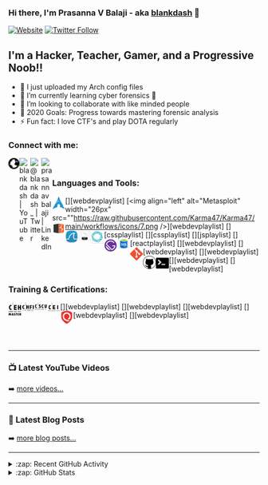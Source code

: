 ### Hi there, I'm Prasanna V Balaji - aka [blankdash][website] 👋

[![Website](https://img.shields.io/website?label=blankdash.ninja&style=for-the-badge&url=http%3A%2F%2Fblankdash.ninja/)](http://blankdash.ninja/)
[![Twitter Follow](https://img.shields.io/twitter/follow/blankdash_?color=1DA1F2&logo=twitter&style=for-the-badge)](https://twitter.com/intent/follow?original_referer=https%3A%2F%2Fgithub.com%2FKarma47&screen_name=blankdash_)

## I'm a Hacker, Teacher, Gamer, and a Progressive Noob!!

- 🔭 I just uploaded my Arch config files
- 🌱 I’m currently learning cyber forensics 🤣
- 👯 I’m looking to collaborate with like minded people
- 🥅 2020 Goals: Progress towards mastering forensic analysis
- ⚡ Fun fact: I love CTF's and play DOTA regularly

### Connect with me:

[<img align="left" alt="blankdash.ninja" width="22px" src="https://raw.githubusercontent.com/iconic/open-iconic/master/svg/globe.svg" />][website]
[<img align="left" alt="blankdash | YouTube" width="22px" src="https://cdn.jsdelivr.net/npm/simple-icons@v3/icons/youtube.svg" />][youtube]
[<img align="left" alt="@blankdash_ | Twitter" width="22px" src="https://cdn.jsdelivr.net/npm/simple-icons@v3/icons/twitter.svg" />][twitter]
[<img align="left" alt="prasannavbalaji | LinkedIn" width="22px" src="https://cdn.jsdelivr.net/npm/simple-icons@v3/icons/linkedin.svg" />][linkedin]

<br />

### Languages and Tools:

[<img align="left" alt="Arch Linux" width="26px" src="https://raw.githubusercontent.com/Karma47/Karma47/main/workflows/icons/6.png" />][webdevplaylist]
[<img align="left" alt="Metasploit" width="26px" src=""https://raw.githubusercontent.com/Karma47/Karma47/main/workflows/icons/7.png />][webdevplaylist]
[<img align="left" alt="Burp Suite" width="26px" src="https://raw.githubusercontent.com/Karma47/Karma47/main/workflows/icons/8.png" />][cssplaylist]
[<img align="left" alt="Wireshark" width="26px" src="https://raw.githubusercontent.com/Karma47/Karma47/main/workflows/icons/9.png" />][cssplaylist]
[<img align="left" alt="Kali Linux" width="26px" src="https://raw.githubusercontent.com/Karma47/Karma47/main/workflows/icons/8.jpg" />][jsplaylist]
[<img align="left" alt="Nessus" width="26px" src="https://raw.githubusercontent.com/Karma47/Karma47/main/workflows/icons/10.png" />][reactplaylist]
[<img align="left" alt="System Internals" width="26px" src="https://raw.githubusercontent.com/github/explore/e94815998e4e0713912fed477a1f346ec04c3da2/topics/gatsby/gatsby.png" />][webdevplaylist]
[<img align="left" alt="SQL" width="26px" src="https://raw.githubusercontent.com/Karma47/Karma47/main/workflows/icons/12.jpg" />][webdevplaylist]
[<img align="left" alt="Git" width="26px" src="https://raw.githubusercontent.com/Karma47/Karma47/main/workflows/icons/13.png" />][webdevplaylist]
[<img align="left" alt="GitHub" width="26px" src="https://raw.githubusercontent.com/Karma47/Karma47/main/workflows/icons/14.png" />][webdevplaylist]
[<img align="left" alt="Terminal" width="26px" src="https://raw.githubusercontent.com/Karma47/Karma47/main/workflows/icons/15.png" />][webdevplaylist]

### Training & Certifications:
 [<img align="left" alt="CEH Master" width="26px" src="https://raw.githubusercontent.com/Karma47/Karma47/main/workflows/icons/1.jpg" />][webdevplaylist]
[<img align="left" alt="CHFI" width="26px" src="https://raw.githubusercontent.com/Karma47/Karma47/main/workflows/icons/3.jpg" />][webdevplaylist]
[<img align="left" alt="CSCU" width="26px" src="https://raw.githubusercontent.com/Karma47/Karma47/main/workflows/icons/4.jpg" />][webdevplaylist]
[<img align="left" alt="CEI" width="26px" src="https://raw.githubusercontent.com/Karma47/Karma47/main/workflows/icons/2.jpg" />][webdevplaylist]
[<img align="left" alt="Qualys" width="26px" src="https://raw.githubusercontent.com/Karma47/Karma47/main/workflows/icons/5.png" />][webdevplaylist]

<br />
<br />

---

### 📺 Latest YouTube Videos

<!-- YOUTUBE:START -->
<!-- YOUTUBE:END -->

➡️ [more videos...](https://www.youtube.com/channel/UCi60vin3uAsSPP3UsNnXHqg)

---

### 📕 Latest Blog Posts

<!-- BLOG-POST-LIST:START -->
<!-- BLOG-POST-LIST:END -->

➡️ [more blog posts...](https://blankdash.ninja)

---

<details>
  <summary>:zap: Recent GitHub Activity</summary>
  
<!--START_SECTION:activity-->
<!--END_SECTION:activity-->

</details>

<details>
  <summary>:zap: GitHub Stats</summary>

  <img align="left" alt="blankdash's GitHub Stats" src="https://github-readme-stats.vercel.app/api?username=Karma47&show_icons=true&hide_border=true" />

</details>

[website]: https://blankdash.ninja/
[twitter]: https://twitter.com/blankdash_
[youtube]: https://www.youtube.com/channel/UCi60vin3uAsSPP3UsNnXHqg
[linkedin]: https://linkedin.com/in/prasannavbalaji

